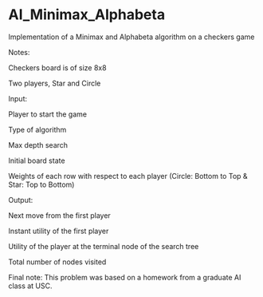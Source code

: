 # AI_Minimax_Alphabeta
Implementation of a Minimax and Alphabeta algorithm on a checkers game

Notes:

Checkers board is of size 8x8

Two players, Star and Circle


  Input:
  
  Player to start the game
  
  Type of algorithm
  
  Max depth search
  
  Initial board state
  
  Weights of each row with respect to each player (Circle: Bottom to Top & Star: Top to Bottom)
  

  Output:
  
   Next move from the first player
   
   Instant utility of the first player
   
   Utility of the player at the terminal node of the search tree
   
   Total number of nodes visited
   

Final note: This problem was based on a homework from a graduate AI class at USC.
